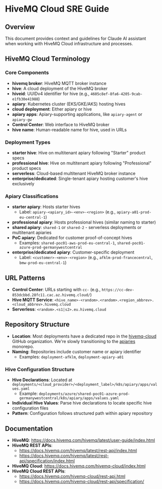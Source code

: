 # HiveMQ Cloud SRE Guide

## Overview
This document provides context and guidelines for Claude AI assistant when working with HiveMQ Cloud infrastructure and processes.

## HiveMQ Cloud Terminology

### Core Components
- **hivemq broker**: HiveMQ MQTT broker instance
- **hive**: A cloud deployment of the HiveMQ broker
- **hiveid**: UUIDv4 identifier for hive (e.g., `4605c8ef-8fa6-4205-9cab-e1fb30e41988`)
- **apiary**: Kubernetes cluster (EKS/GKE/AKS) hosting hives
- **cloud deployment**: Either apiary or hive
- **apiary apps**: Apiary-supporting applications, like `apiary-agent` or `apiary-gw`
- **Control Center**: Web interface to HiveMQ broker
- **hive name**: Human-readable name for hive, used in URLs

### Deployment Types
- **starter hive**: Hive on multitenant apiary following "Starter" product specs
- **professional hive**: Hive on multitenant apiary following "Professional" product specs
- **serverless**: Cloud-based multitenant HiveMQ broker instance
- **enterprise/dedicated**: Single-tenant apiary hosting customer's hive exclusively

### Apiary Classifications
- **starter apiary**: Hosts starter hives
  - Label: `apiary-<apiary_id>-<env>-<region>` (e.g., `apiary-a01-prod-eu-central-1`)
- **professional apiary**: Hosts professional hives (similar naming to starter)
- **shared apiary**: `shared-1` or `shared-2` - serverless deployments or multitenant apiaries
- **PoC apiary**: Dedicated for customer proof-of-concept hives
  - Examples: `shared-poc01-aws-prod-eu-central-1`, `shared-poc01-azure-prod-germanywestcentral`
- **enterprise/dedicated apiary**: Customer-specific deployment
  - Label: `<customer>-<env>-<region>` (e.g., `afklm-prod-francecentral`, `bmw-prod-eu-central-1`)

## URL Patterns
- **Control Center**: URLs starting with `cc-` (e.g., `https://cc-dev-853dcbbd.28fc11.cac.az.hivemq.cloud/`)
- **Hive MQTT Service**: `<hive_name>-<random>.<random>.<region_abbrev>.<cloud_abbrev>.hivemq.cloud`
- **Serverless**: `<random>.<s1|s2>.eu.hivemq.cloud`

## Repository Structure
- **Location**: Most deployments have a dedicated repo in the [hivemq-cloud](https://github.com/hivemq-cloud) GitHub organization. We're slowly transitioning to the [apiaries](https://github.com/hivemq-cloud/apiaries) monorepo.
- **Naming**: Repositories include customer name or apiary identifier
  - Examples: `deployment-afklm`, `deployment-apiary-a01`

### Hive Configuration Structure
- **Hive Declarations**: Located at `deployments/<cloud_provider>/<deployment_label>/k8s/apiary/apps/values.yaml`
  - Example: `deployments/azure/shared-poc01-azure-prod-germanywestcentral/k8s/apiary/apps/values.yaml`
- **Individual Hive Values**: Parse hive declarations to locate specific hive configuration files
- **Pattern**: Configuration follows structured path within apiary repository

## Documentation
- **HiveMQ**: https://docs.hivemq.com/hivemq/latest/user-guide/index.html
- **HiveMQ REST APIs**:
  - https://docs.hivemq.com/hivemq/latest/rest-api/index.html
  - https://docs.hivemq.com/hivemq/latest/rest-api/specification/index.html
- **HiveMQ Cloud**: https://docs.hivemq.com/hivemq-cloud/index.html
- **HiveMQ Cloud REST APIs**:
  - https://docs.hivemq.com/hivemq-cloud/rest-api.html
  - https://docs.hivemq.com/hivemq-cloud/rest-api/specification/
